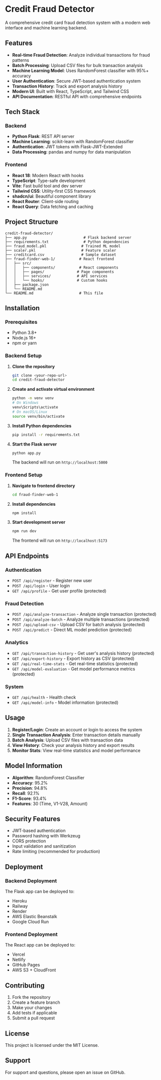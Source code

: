 # Credit Fraud Detector

A comprehensive credit card fraud detection system with a modern web interface and machine learning backend.

## Features

- **Real-time Fraud Detection**: Analyze individual transactions for fraud patterns
- **Batch Processing**: Upload CSV files for bulk transaction analysis
- **Machine Learning Model**: Uses RandomForest classifier with 95%+ accuracy
- **User Authentication**: Secure JWT-based authentication system
- **Transaction History**: Track and export analysis history
- **Modern UI**: Built with React, TypeScript, and Tailwind CSS
- **API Documentation**: RESTful API with comprehensive endpoints

## Tech Stack

### Backend
- **Python Flask**: REST API server
- **Machine Learning**: scikit-learn with RandomForest classifier
- **Authentication**: JWT tokens with Flask-JWT-Extended
- **Data Processing**: pandas and numpy for data manipulation

### Frontend
- **React 18**: Modern React with hooks
- **TypeScript**: Type-safe development
- **Vite**: Fast build tool and dev server
- **Tailwind CSS**: Utility-first CSS framework
- **shadcn/ui**: Beautiful component library
- **React Router**: Client-side routing
- **React Query**: Data fetching and caching

## Project Structure

```
credit-fraud-detector/
├── app.py                          # Flask backend server
├── requirements.txt                # Python dependencies
├── fraud_model.pkl                # Trained ML model
├── scaler.pkl                     # Feature scaler
├── creditcard.csv                 # Sample dataset
├── fraud-finder-web-1/           # React frontend
│   ├── src/
│   │   ├── components/           # React components
│   │   ├── pages/               # Page components
│   │   ├── services/            # API services
│   │   └── hooks/               # Custom hooks
│   ├── package.json
│   └── README.md
└── README.md                     # This file
```

## Installation

### Prerequisites
- Python 3.8+
- Node.js 16+
- npm or yarn

### Backend Setup

1. **Clone the repository**
   ```bash
   git clone <your-repo-url>
   cd credit-fraud-detector
   ```

2. **Create and activate virtual environment**
   ```bash
   python -m venv venv
   # On Windows
   venv\Scripts\activate
   # On macOS/Linux
   source venv/bin/activate
   ```

3. **Install Python dependencies**
   ```bash
   pip install -r requirements.txt
   ```

4. **Start the Flask server**
   ```bash
   python app.py
   ```
   The backend will run on `http://localhost:5000`

### Frontend Setup

1. **Navigate to frontend directory**
   ```bash
   cd fraud-finder-web-1
   ```

2. **Install dependencies**
   ```bash
   npm install
   ```

3. **Start development server**
   ```bash
   npm run dev
   ```
   The frontend will run on `http://localhost:5173`

## API Endpoints

### Authentication
- `POST /api/register` - Register new user
- `POST /api/login` - User login
- `GET /api/profile` - Get user profile (protected)

### Fraud Detection
- `POST /api/analyze-transaction` - Analyze single transaction (protected)
- `POST /api/analyze-batch` - Analyze multiple transactions (protected)
- `POST /api/upload-csv` - Upload CSV for batch analysis (protected)
- `POST /api/predict` - Direct ML model prediction (protected)

### Analytics
- `GET /api/transaction-history` - Get user's analysis history (protected)
- `GET /api/export-history` - Export history as CSV (protected)
- `GET /api/real-time-stats` - Get real-time statistics (protected)
- `GET /api/model-evaluation` - Get model performance metrics (protected)

### System
- `GET /api/health` - Health check
- `GET /api/model-info` - Model information (protected)

## Usage

1. **Register/Login**: Create an account or login to access the system
2. **Single Transaction Analysis**: Enter transaction details manually
3. **Batch Analysis**: Upload CSV files with transaction data
4. **View History**: Check your analysis history and export results
5. **Monitor Stats**: View real-time statistics and model performance

## Model Information

- **Algorithm**: RandomForest Classifier
- **Accuracy**: 95.2%
- **Precision**: 94.8%
- **Recall**: 92.1%
- **F1-Score**: 93.4%
- **Features**: 30 (Time, V1-V28, Amount)

## Security Features

- JWT-based authentication
- Password hashing with Werkzeug
- CORS protection
- Input validation and sanitization
- Rate limiting (recommended for production)

## Deployment

### Backend Deployment
The Flask app can be deployed to:
- Heroku
- Railway
- Render
- AWS Elastic Beanstalk
- Google Cloud Run

### Frontend Deployment
The React app can be deployed to:
- Vercel
- Netlify
- GitHub Pages
- AWS S3 + CloudFront

## Contributing

1. Fork the repository
2. Create a feature branch
3. Make your changes
4. Add tests if applicable
5. Submit a pull request

## License

This project is licensed under the MIT License.

## Support

For support and questions, please open an issue on GitHub. 